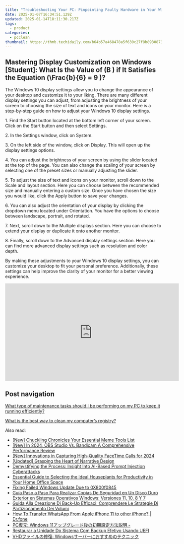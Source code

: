 ```yaml
---
title: "Troubleshooting Your PC: Pinpointing Faulty Hardware in Your Windows Environment - Tips From YL Computing"
date: 2025-01-07T16:34:51.129Z
updated: 2025-01-14T18:11:30.217Z
tags:
  - product
categories:
  - pcclean
thumbnail: https://thmb.techidaily.com/b64b57a468478a5f630c27f8b893087308dc98f7c7e00349e52b8e4b1574001a.png
---
```


## Mastering Display Customization on Windows [Student]: What Is the Value of \(B \) if It Satisfies the Equation \(\Frac{b}{6} = 9 \)?

The Windows 10 display settings allow you to change the appearance of your desktop and customize it to your liking. There are many different display settings you can adjust, from adjusting the brightness of your screen to choosing the size of text and icons on your monitor. Here is a step-by-step guide on how to adjust your Windows 10 display settings. 

1\. Find the Start button located at the bottom left corner of your screen. Click on the Start button and then select Settings.

2\. In the Settings window, click on System.

3\. On the left side of the window, click on Display. This will open up the display settings options. 

4\. You can adjust the brightness of your screen by using the slider located at the top of the page. You can also change the scaling of your screen by selecting one of the preset sizes or manually adjusting the slider.

5\. To adjust the size of text and icons on your monitor, scroll down to the Scale and layout section. Here you can choose between the recommended size and manually entering a custom size. Once you have chosen the size you would like, click the Apply button to save your changes.

6\. You can also adjust the orientation of your display by clicking the dropdown menu located under Orientation. You have the options to choose between landscape, portrait, and rotated.

7\. Next, scroll down to the Multiple displays section. Here you can choose to extend your display or duplicate it onto another monitor.

8\. Finally, scroll down to the Advanced display settings section. Here you can find more advanced display settings such as resolution and color depth. 

By making these adjustments to your Windows 10 display settings, you can customize your desktop to fit your personal preference. Additionally, these settings can help improve the clarity of your monitor for a better viewing experience.

<!-- affiliate ads begin -->
<iframe width="560" height="315" src="https://www.youtube.com/embed/6kzbT13ds3M?si=hBInu0Or-cX2ANJF" title="YouTube video player" frameborder="0" allow="accelerometer; autoplay; clipboard-write; encrypted-media; gyroscope; picture-in-picture; web-share" referrerpolicy="strict-origin-when-cross-origin" allowfullscreen></iframe>
<!-- affiliate ads end -->

## Post navigation

[What type of maintenance tasks should I be performing on my PC to keep it running efficiently?](https://tools.techidaily.com/pcclean/products/)

[What is the best way to clean my computer’s registry?](https://tools.techidaily.com/pcclean/products/)

<ins class="adsbygoogle"
     style="display:block"
     data-ad-format="autorelaxed"
     data-ad-client="ca-pub-7571918770474297"
     data-ad-slot="1223367746"></ins>

<ins class="adsbygoogle"
     style="display:block"
     data-ad-client="ca-pub-7571918770474297"
     data-ad-slot="8358498916"
     data-ad-format="auto"
     data-full-width-responsive="true"></ins>

<span class="atpl-alsoreadstyle">Also read:</span>
<div><ul>
<li><a href="https://extra-information.techidaily.com/new-chuckling-chronicles-your-essential-meme-tools-list/"><u>[New] Chuckling Chronicles Your Essential Meme Tools List</u></a></li>
<li><a href="https://digital-screen-recording.techidaily.com/new-in-2024-obs-studio-vs-bandicam-a-comprehensive-performance-review/"><u>[New] In 2024, OBS Studio Vs. Bandicam A Comprehensive Performance Review</u></a></li>
<li><a href="https://desktop-recording.techidaily.com/new-innovations-in-capturing-high-quality-facetime-calls-for-2024/"><u>[New] Innovations in Capturing High-Quality FaceTime Calls for 2024</u></a></li>
<li><a href="https://some-techniques.techidaily.com/updated-grasping-the-heart-of-narrative-design/"><u>[Updated] Grasping the Heart of Narrative Design</u></a></li>
<li><a href="https://tech-revival.techidaily.com/demystifying-the-process-insight-into-ai-based-prompt-injection-cyberattacks/"><u>Demystifying the Process: Insight Into AI-Based Prompt Injection Cyberattacks</u></a></li>
<li><a href="https://technical-tips.techidaily.com/essential-guide-to-selecting-the-ideal-houseplants-for-productivity-in-your-home-office-space/"><u>Essential Guide to Selecting the Ideal Houseplants for Productivity in Your Home Office Space</u></a></li>
<li><a href="https://win11-tips.techidaily.com/fixing-failed-windows-update-due-to-0x800f0845/"><u>Fixing Failed Windows Update Due to 0X800f0845</u></a></li>
<li><a href="https://win-updates.techidaily.com/guia-paso-a-paso-para-realizar-copias-de-seguridad-en-un-disco-duro-exterior-en-sistemas-operativos-windows-versiones-11-10-8-y-7/"><u>Guía Paso a Paso Para Realizar Copias De Seguridad en Un Disco Duro Exterior en Sistemas Operativos Windows: Versiones 11, 10, 8 Y 7</u></a></li>
<li><a href="https://win-updates.techidaily.com/guida-alla-creazione-di-back-up-efficaci-comprendere-le-strategie-di-partizionamento-dei-volumi/"><u>Guida Alla Creazione Di Back-Up Efficaci: Comprendere Le Strategie Di Partizionamento Dei Volumi</u></a></li>
<li><a href="https://techidaily.com/how-to-transfer-whatsapp-from-apple-iphone-11-to-other-iphone-drfone-by-drfone-transfer-whatsapp-from-ios-transfer-whatsapp-from-ios/"><u>How To Transfer WhatsApp From Apple iPhone 11 to other iPhone? | Dr.fone</u></a></li>
<li><a href="https://win-updates.techidaily.com/1728481996057-pc-windows-11/"><u>PC復元: Windows 11アップグレード後の初期設定方法説明 -</u></a></li>
<li><a href="https://win-updates.techidaily.com/restaurar-a-unidade-do-sistema-com-backup-efetivo-usando-uefi/"><u>Restaurar a Unidade Do Sistema Com Backup Efetivo Usando UEFI</u></a></li>
<li><a href="https://win-updates.techidaily.com/vhd-windows/"><u>VHDファイルの修復: Windowsサーバーにおすすめのテクニック</u></a></li>
</ul></div>

